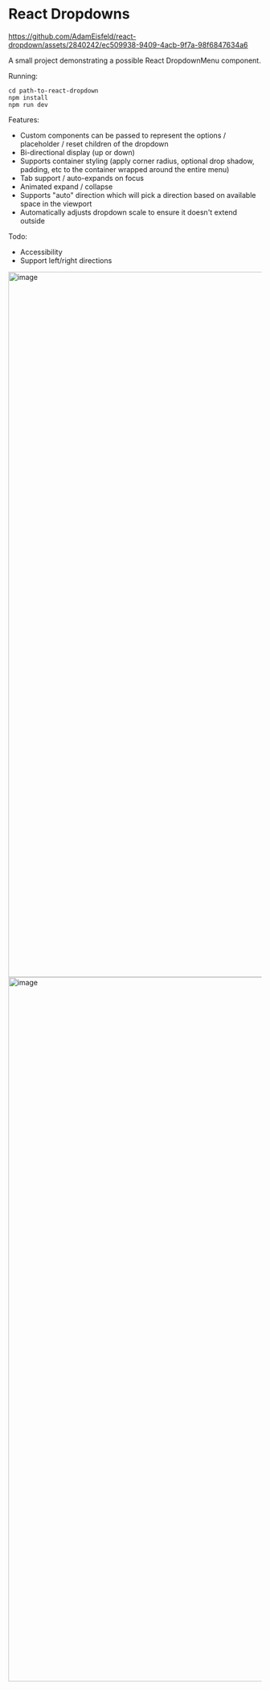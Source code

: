 # React Dropdowns

https://github.com/AdamEisfeld/react-dropdown/assets/2840242/ec509938-9409-4acb-9f7a-98f6847634a6

A small project demonstrating a possible React DropdownMenu component.

Running:

```
cd path-to-react-dropdown
npm install
npm run dev
```

Features:
- Custom components can be passed to represent the options / placeholder / reset children of the dropdown
- Bi-directional display (up or down)
- Supports container styling (apply corner radius, optional drop shadow, padding, etc to the container wrapped around the entire menu)
- Tab support / auto-expands on focus
- Animated expand / collapse
- Supports "auto" direction which will pick a direction based on available space in the viewport
- Automatically adjusts dropdown scale to ensure it doesn't extend outside

Todo:
- Accessibility
- Support left/right directions

<img width="1403" alt="image" src="https://github.com/AdamEisfeld/react-dropdown/assets/2840242/d1229e78-8bfd-497e-8edf-741c54c05b84">

<img width="1401" alt="image" src="https://github.com/AdamEisfeld/react-dropdown/assets/2840242/06326cb8-ad08-4efe-8bb7-1ade44e380b6">


